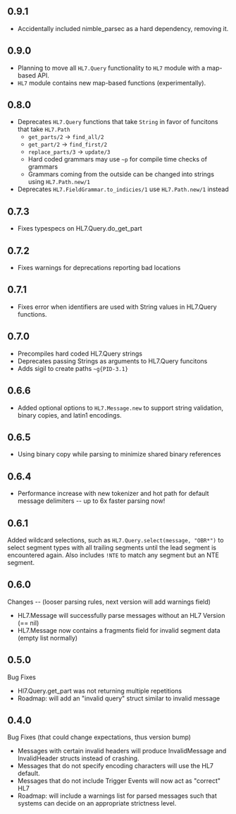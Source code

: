 ## 0.9.1

- Accidentally included nimble_parsec as a hard dependency, removing it.

## 0.9.0

- Planning to move all `HL7.Query` functionality to `HL7` module with a map-based API.
- `HL7` module contains new map-based functions (experimentally).

## 0.8.0

- Deprecates `HL7.Query` functions that take `String` in favor of funcitons that take `HL7.Path`
  - `get_parts/2` -> `find_all/2`
  - `get_part/2` -> `find_first/2`
  - `replace_parts/3` -> `update/3`
  - Hard coded grammars may use `~p` for compile time checks of grammars
  - Grammars coming from the outside can be changed into strings using `HL7.Path.new/1`
- Deprecates `HL7.FieldGrammar.to_indicies/1` use `HL7.Path.new/1` instead

## 0.7.3

- Fixes typespecs on HL7.Query.do_get_part

## 0.7.2

- Fixes warnings for deprecations reporting bad locations

## 0.7.1

- Fixes error when identifiers are used with String values in HL7.Query functions.

## 0.7.0

- Precompiles hard coded HL7.Query strings
- Deprecates passing Strings as arguments to HL7.Query funcitons
- Adds sigil to create paths `~g{PID-3.1}` 

## 0.6.6

- Added optional options to `HL7.Message.new` to support string validation, binary copies, and latin1 encodings.

## 0.6.5

- Using binary copy while parsing to minimize shared binary references

## 0.6.4

- Performance increase with new tokenizer and hot path for default message delimiters -- up to 6x faster parsing now!

## 0.6.1

Added wildcard selections, such as `HL7.Query.select(message, "OBR*")` to select segment types with all trailing
segments until the lead segment is encountered again. Also includes `!NTE` to match any segment but an NTE segment.

## 0.6.0

Changes -- (looser parsing rules, next version will add warnings field)

- HL7.Message will successfully parse messages without an HL7 Version (== nil)
- HL7.Message now contains a fragments field for invalid segment data (empty list normally)

## 0.5.0

Bug Fixes

- Hl7.Query.get_part was not returning multiple repetitions
- Roadmap: will add an "invalid query" struct similar to invalid message


## 0.4.0

Bug Fixes (that could change expectations, thus version bump)

- Messages with certain invalid headers will produce InvalidMessage and InvalidHeader structs instead of crashing.
- Messages that do not specify encoding characters will use the HL7 default.
- Messages that do not include Trigger Events will now act as "correct" HL7
- Roadmap: will include a warnings list for parsed messages such that systems can decide on an appropriate strictness level.